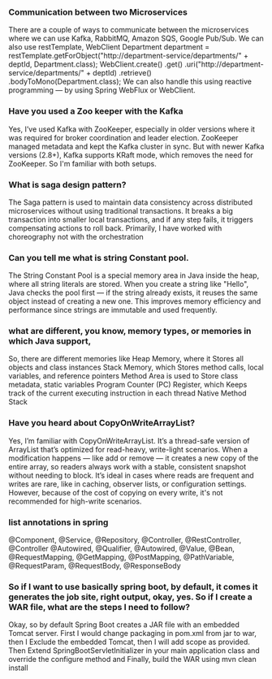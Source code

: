 ### Communication between two Microservices
There are a couple of ways to communicate between the microservices where we can use Kafka, RabbitMQ, Amazon SQS, Google Pub/Sub.
We can also use restTemplate, WebClient
Department department = restTemplate.getForObject("http://department-service/departments/" + deptId, Department.class);
WebClient.create()
    .get()
    .uri("http://department-service/departments/" + deptId)
    .retrieve()
    .bodyToMono(Department.class);
We can also handle this using reactive programming — by using Spring WebFlux or WebClient.

### Have you used a Zoo keeper with the Kafka
Yes, I’ve used Kafka with ZooKeeper, especially in older versions where it was required for broker coordination and leader election. ZooKeeper managed metadata and kept the Kafka cluster in sync. But with newer Kafka versions (2.8+), Kafka supports KRaft mode, which removes the need for ZooKeeper. So I'm familiar with both setups.

### What is saga design pattern?
The Saga pattern is used to maintain data consistency across distributed microservices without using traditional transactions. It breaks a big transaction into smaller local transactions, and if any step fails, it triggers compensating actions to roll back.
Primarily, I have worked with choreography not with the orchestration

### Can you tell me what is string Constant pool.
The String Constant Pool is a special memory area in Java inside the heap, where all string literals are stored. When you create a string like "Hello", Java checks the pool first — if the string already exists, it reuses the same object instead of creating a new one. This improves memory efficiency and performance since strings are immutable and used frequently.

### what are different, you know, memory types, or memories in which Java support,
So, there are different memories like
Heap Memory, where it Stores all objects and class instances
Stack Memory, which Stores method calls, local variables, and reference pointers
Method Area is used to Store class metadata, static variables
Program Counter (PC) Register, which Keeps track of the current executing instruction in each thread
Native Method Stack

### Have you heard about CopyOnWriteArrayList?
Yes, I’m familiar with CopyOnWriteArrayList. It’s a thread-safe version of ArrayList that’s optimized for read-heavy, write-light scenarios. When a modification happens — like add or remove — it creates a new copy of the entire array, so readers always work with a stable, consistent snapshot without needing to block.
It’s ideal in cases where reads are frequent and writes are rare, like in caching, observer lists, or configuration settings. However, because of the cost of copying on every write, it's not recommended for high-write scenarios.

### list annotations in spring
@Component, @Service, @Repository, @Controller, @RestController, @Controller @Autowired, @Qualifier, @Autowired, @Value, @Bean, @RequestMapping, @GetMapping, @PostMapping, @PathVariable, @RequestParam, @RequestBody, @ResponseBody

### So if I want to use basically spring boot, by default, it comes it generates the job site, right output, okay, yes. So if I create a WAR file, what are the steps I need to follow?
Okay, so by default Spring Boot creates a JAR file with an embedded Tomcat server. First I would change packaging in pom.xml from jar to war, then I Exclude the embedded Tomcat, then I will add scope as provided.
Then Extend SpringBootServletInitializer in your main application class and override the configure method and Finally, build the WAR using mvn clean install
